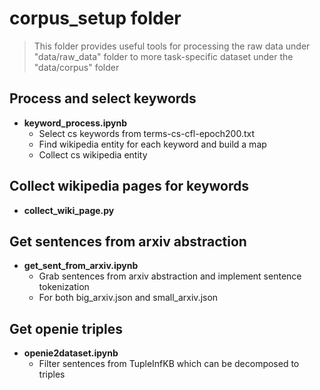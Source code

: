 # corpus_setup folder

> This folder provides useful tools for processing the raw data under "data/raw_data" folder to more task-specific dataset under the "data/corpus" folder

## Process and select keywords

- **keyword_process.ipynb**
    - Select cs keywords from terms-cs-cfl-epoch200.txt
    - Find wikipedia entity for each keyword and build a map
    - Collect cs wikipedia entity

## Collect wikipedia pages for keywords

- **collect_wiki_page.py**

## Get sentences from arxiv abstraction

- **get_sent_from_arxiv.ipynb**
    - Grab sentences from arxiv abstraction and implement sentence tokenization
    - For both big_arxiv.json and small_arxiv.json

## Get openie triples

- **openie2dataset.ipynb**
    - Filter sentences from TupleInfKB which can be decomposed to triples
